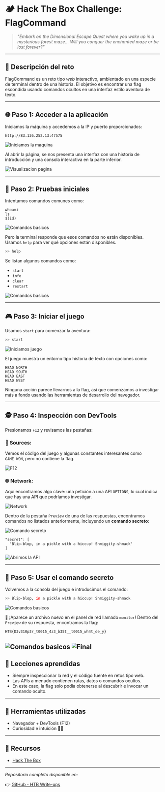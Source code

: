 # 🏕️ Hack The Box Challenge: FlagCommand

> _"Embark on the Dimensional Escape Quest where you wake up in a mysterious forest maze... Will you conquer the enchanted maze or be lost forever?"_

---

## 🎯 Descripción del reto

FlagCommand es un reto tipo *web* interactivo, ambientado en una especie de terminal dentro de una historia. El objetivo es encontrar una flag escondida usando comandos ocultos en una interfaz estilo aventura de texto.

---

## 🌐 Paso 1: Acceder a la aplicación

Iniciamos la máquina y accedemos a la IP y puerto proporcionados:

```
http://83.136.252.13:47575
```

![Iniciamos la maquina](Imagenes/Imagen1.jpg)


Al abrir la página, se nos presenta una interfaz con una historia de introducción y una consola interactiva en la parte inferior.

![Visualizacion pagina](Imagenes/Imagen2.jpg)

---

## 🧪 Paso 2: Pruebas iniciales

Intentamos comandos comunes como:

```
whoami
ls
$(id)
```

![Comandos basicos](Imagenes/Imagen3.jpg)

Pero la terminal responde que esos comandos no están disponibles. Usamos `help` para ver qué opciones están disponibles.

```bash
>> help
```

Se listan algunos comandos como:
- `start`
- `info`
- `clear`
- `restart`

![Comandos basicos](Imagenes/Imagen4.jpg)

---

## 🎮 Paso 3: Iniciar el juego

Usamos `start` para comenzar la aventura:

```bash
>> start
```

![Iniciamos juego](Imagenes/Imagen5.jpg)

El juego muestra un entorno tipo historia de texto con opciones como:

```
HEAD NORTH
HEAD SOUTH
HEAD EAST
HEAD WEST
```

Ninguna acción parece llevarnos a la flag, así que comenzamos a investigar más a fondo usando las herramientas de desarrollo del navegador.

---

## 🕵️ Paso 4: Inspección con DevTools

Presionamos `F12` y revisamos las pestañas:

### 📁 **Sources:**
Vemos el código del juego y algunas constantes interesantes como `GAME_WON`, pero no contiene la flag.

![F12](Imagenes/Imagen6.jpg)

### 🌐 **Network:**
Aquí encontramos algo clave: una petición a una API `OPTIONS`, lo cual indica que hay una API que podríamos investigar.

![Network](Imagenes/Imagen7.jpg)

Dentro de la pestaña `Preview` de una de las respuestas, encontramos comandos no listados anteriormente, incluyendo un **comando secreto**:

![Comando secreto](Imagenes/Imagen8.jpg)

```text
"secret": [
  "Blip-blop, in a pickle with a hiccup! Shmiggity-shmack"
]
```

![Abrimos la API](Imagenes/Imagen9.jpg)

---

## 🔐 Paso 5: Usar el comando secreto

Volvemos a la consola del juego e introducimos el comando:

```bash
>> Blip-blop, in a pickle with a hiccup! Shmiggity-shmack
```

![Comandos basicos](Imagenes/Imagen10.jpg)

🎉 ¡Aparece un archivo nuevo en el panel de red llamado `monitor`! Dentro del `Preview` de su respuesta, encontramos la flag:

```bash
HTB{D3v310p3r_t0015_4z3_b35t__t0015_wh4t_de_y}
```

![Comandos basicos](Imagenes/Imagen11.jpg)
![Final](Imagenes/Imagen12.jpg)
---

## 🧠 Lecciones aprendidas

- Siempre inspeccionar la red y el código fuente en retos tipo web.
- Las APIs a menudo contienen rutas, datos o comandos ocultos.
- En este caso, la flag solo podía obtenerse al descubrir e invocar un comando oculto.

---

## 🧰 Herramientas utilizadas

- Navegador + DevTools (F12)
- Curiosidad e intuición 🕵️‍♂️

---

## 📁 Recursos

- [Hack The Box](https://www.hackthebox.com/)

---

_Repositorio completo disponible en:_

👉 [GitHub - HTB Write-ups](https://github.com/LJara92/HackTheBox/tree/main)

